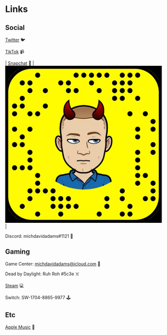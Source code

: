 # Links

## Social

[Twitter](<https://twitter.com/michdavidadams>) 🐦

[TikTok](<https://www.tiktok.com/@michaeldavidadams>) 📹

| [Snapchat](<https://www.snapchat.com/add/michaeldadams>) 👻 | ![Snapchat code](/assets/snapchat.JPG) |

Discord: michdavidadams#1121 👾


## Gaming

Game Center: michdavidadams@icloud.com 📱

Dead by Daylight: Ruh Roh #5c3e ☠️

[Steam](<https://steamcommunity.com/id/michdavidadams/>) 💻

Switch: SW-1704-8865-9977 🕹️


## Etc

[Apple Music](<https://music.apple.com/profile/michdavidadams>) 🎵
